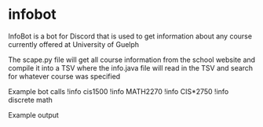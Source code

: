 # infobot
InfoBot is a bot for Discord that is used to get information about any course currently offered at University of Guelph

The scape.py file will get all course information from the school website and compile it into a TSV where the info.java file will 
read in the TSV and search for whatever course was specified

Example bot calls
!info cis1500
!info MATH2270
!info CIS*2750
!info discrete math

Example output
